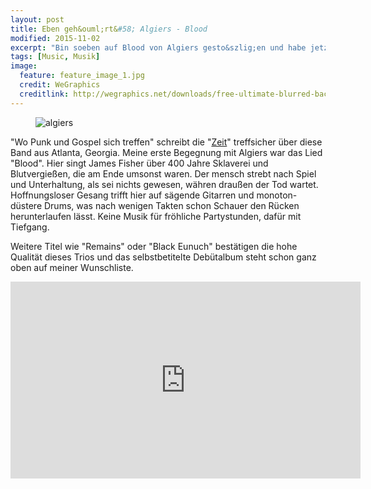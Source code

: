 ```yaml
---
layout: post
title: Eben geh&ouml;rt&#58; Algiers - Blood
modified: 2015-11-02
excerpt: "Bin soeben auf Blood von Algiers gesto&szlig;en und habe jetzt noch G&auml;nsehaut."
tags: [Music, Musik]
image:
  feature: feature_image_1.jpg
  credit: WeGraphics
  creditlink: http://wegraphics.net/downloads/free-ultimate-blurred-background-pack/
---
```


<figure>
  <img src="{{ site.url }}/images/algiers.jpg" alt="algiers">
</figure>

"Wo Punk und Gospel sich treffen" schreibt die "[Zeit](http://www.zeit.de/kultur/musik/2015-05/algiers-album-rock-gospel)" treffsicher über diese Band aus Atlanta, Georgia. Meine erste Begegnung mit Algiers war das Lied "Blood". Hier singt James Fisher über 400 Jahre Sklaverei und Blutvergießen, die am Ende umsonst waren. Der mensch strebt nach Spiel und Unterhaltung, als sei nichts gewesen, währen draußen der Tod wartet. Hoffnungsloser Gesang trifft hier auf sägende Gitarren und monoton-düstere Drums, was nach wenigen Takten schon Schauer den Rücken herunterlaufen lässt. Keine Musik für fröhliche Partystunden, dafür mit Tiefgang.

Weitere Titel wie "Remains" oder "Black Eunuch" bestätigen die hohe Qualität dieses Trios und das selbstbetitelte Debütalbum steht schon ganz oben auf meiner Wunschliste.

<iframe width="560" height="315" src="https://www.youtube.com/embed/g3L0NI8vcMg" frameborder="0" allowfullscreen></iframe>

